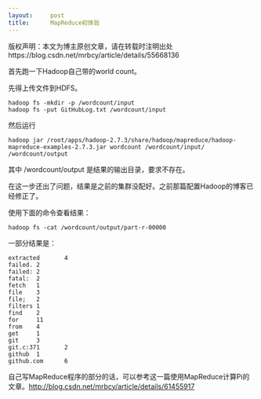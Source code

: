 ```yaml
---
layout:     post
title:      MapReduce初体验
---
```

<div id="article_content" class="article_content clearfix csdn-tracking-statistics" data-pid="blog" data-mod="popu_307" data-dsm="post">
								<div class="article-copyright">
					版权声明：本文为博主原创文章，请在转载时注明出处					https://blog.csdn.net/mrbcy/article/details/55668136				</div>
								            <div id="content_views" class="markdown_views prism-atom-one-dark">
							<!-- flowchart 箭头图标 勿删 -->
							<svg xmlns="http://www.w3.org/2000/svg" style="display: none;"><path stroke-linecap="round" d="M5,0 0,2.5 5,5z" id="raphael-marker-block" style="-webkit-tap-highlight-color: rgba(0, 0, 0, 0);"></path></svg>
							<p>首先跑一下Hadoop自己带的world count。</p>

<p>先得上传文件到HDFS。</p>

<pre><code>hadoop fs -mkdir -p /wordcount/input
hadoop fs -put GitHubLog.txt /wordcount/input
</code></pre>

<p>然后运行</p>

<pre><code>hadoop jar /root/apps/hadoop-2.7.3/share/hadoop/mapreduce/hadoop-mapreduce-examples-2.7.3.jar wordcount /wordcount/input/ /wordcount/output
</code></pre>

<p>其中 /wordcount/output 是结果的输出目录，要求不存在。</p>

<p>在这一步还出了问题，结果是之前的集群没配好。之前那篇配置Hadoop的博客已经修正了。</p>

<p>使用下面的命令查看结果：</p>

<p><code>hadoop fs -cat /wordcount/output/part-r-00000</code></p>

<p>一部分结果是：</p>

<pre><code>extracted       4
failed. 2
failed: 2
fatal:  2
fetch   1
file    3
file;   2
filters 1
find    2
for     11
from    4
get     1
git     3
git.c:371       2
github  1
github.com      6
</code></pre>

<p>自己写MapReduce程序的部分的话，可以参考这一篇使用MapReduce计算Pi的文章。<a href="http://blog.csdn.net/mrbcy/article/details/61455917" rel="nofollow">http://blog.csdn.net/mrbcy/article/details/61455917</a></p>            </div>
						<link href="https://csdnimg.cn/release/phoenix/mdeditor/markdown_views-9e5741c4b9.css" rel="stylesheet">
                </div>